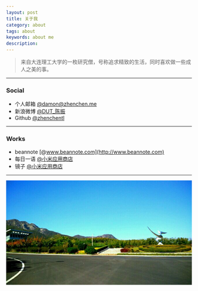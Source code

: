 ```yaml
---
layout: post
title: 关于我
category: about
tags: about
keywords: about me
description:
---
```


> 来自大连理工大学的一枚研究僧，号称追求精致的生活，同时喜欢做一些成人之美的事。
----------

### Social

- 个人邮箱 [@damon@zhenchen.me](mailto:damon@zhenchen.me)
- 新浪微博 [@DUT_陈振](http://weibo.com/markchentl)
- Github [@zhenchentl](https://github.com/zhenchentl)
---------

### Works

- beannote [@www.beannote.com](http://www.beannote.com)
- 每日一语 [@小米应用商店](http://app.mi.com/detail/61735)
- 镜子 [@小米应用商店](http://app.mi.com/detail/82085)
---------

![](/assets/img/cover.jpg)

<!--

### Resume

- 个人简历 [@中文](/DamonChenResumeFull.pdf)

<hr style="border : 1px dashed #d9d9d9;" />

### Links

- [Lisa](http://www.ruxia.me)
- [Lisa & Damon](http://www.zhenchen.me/520/Love.html)

<hr style="border : 1px dashed #d9d9d9;" />

### Publications

- **Zhen Chen**, Feng Xia, Huizhen Jiang, Haifeng Liu, Jun Zhang. AVER: Random Walk Based Academic Venue Recommendation. The 24rd International World Wide Web Conference (WWW), Companion Volume, Florence, Italy, May 18-22, 2015. DOI:10.1145/2740908.2741738

- Feng Xia, **Zhen Chen**, Wei Wang, Jing Li, Laurence T. Yang. MVCWalker: Random Walk Based Most Valuable Collaborators Recommendation Exploiting Academic Factors, IEEE Transactions on Emerging Topics in Computing, 2(3): 364-375, 2014; [DOI:10.1109/TETC.2014.2356505](http://ieeexplore.ieee.org/xpl/articleDetails.jsp?arnumber=6894550)

- Jing Li, Feng Xia, Wei Wang, **Zhen Chen**, Nana Yaw Asabere and Huizhen Jiang. ACRec: A Co-authorship based Random Walk Model for Academic Collaboration Recommendation, The 23rd International World Wide Web Conference (WWW), Companion Volume, Seoul, Korea, April 7-11, 2014.[DOI:10.1145/2567948.2579034](http://dl.acm.org/citation.cfm?id=2579034)

- Feng Xia, Nana Yaw Asabere, Haifeng Liu, **Zhen Chen**, and Wei Wang. Socially-Aware Conference Participant Recommendation with Personality Traits, IEEE Systems Journal, 2014. [DOI: 10.1109/JSYST.2014.2342375](http://ieeexplore.ieee.org/xpl/articleDetails.jsp?arnumber=6877610)

- **Zhen Chen**, Feng Xia, Rui Cheng, Jialiang Kang, Cui Li. OnCampus: A Mobile Personal Assistant for College Students, Proceedings of the 20th International Conference on Computers in Education (ICCE), Singapore, November 2012.[PDF](http://140.115.135.84/uploaded/filemanager/3aef1c0b-aa72-4cc4-9642-48ce099ac485.pdf#page=29)

- Sheng Zhao, Feng Xia, **Zhen Chen**, Zhen Li and Jianhua Ma. MobiMsg: A Resource-Efficient Location-Based Mobile Instant Messaging System, The 2nd International Conference on Social Computing and its Applications (SCA), 1-3 Nov 2012, Xiangtan, China.[DOI:10.1109/CGC.2012.16](http://ieeexplore.ieee.org/xpls/abs_all.jsp?arnumber=6382858) -->
